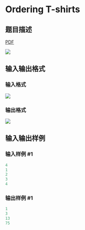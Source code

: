 # Ordering T-shirts

## 题目描述

[problemUrl]: https://uva.onlinejudge.org/index.php?option=com_onlinejudge&Itemid=8&category=242&page=show_problem&problem=3173

[PDF](https://uva.onlinejudge.org/external/120/p12022.pdf)

![](https://cdn.luogu.com.cn/upload/vjudge_pic/UVA12022/6b304ab863f09f94f6da41b9c7ede8b045462c15.png)

## 输入输出格式

### 输入格式

![](https://cdn.luogu.com.cn/upload/vjudge_pic/UVA12022/df9b67462ce687e569c43c180ef597bc1676a38b.png)

### 输出格式

![](https://cdn.luogu.com.cn/upload/vjudge_pic/UVA12022/9e86b2487d702bfb95b8b98188cefbdf90791159.png)

## 输入输出样例

### 输入样例 #1

```cpp
4
1
2
3
4
```


### 输出样例 #1

```cpp
1
3
13
75
```


